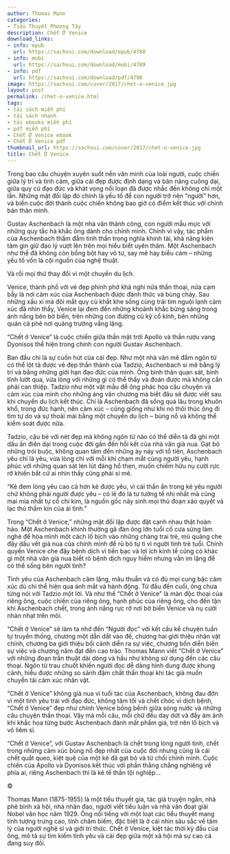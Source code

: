```yaml
---
author: Thomas Mann
categories:
- Tiểu Thuyết Phương Tây
description: Chết Ở Venice
download_links:
- info: epub
  url: https://sachvui.com/download/epub/4788
- info: mobi
  url: https://sachvui.com/download/mobi/4789
- info: pdf
  url: https://sachvui.com/download/pdf/4790
image: https://sachvui.com/cover/2017/chet-o-venice.jpg
layout: post
permalink: /chet-o-venice.html
tags:
- tải sách miễn phí
- tải sách nhanh
- tải ebooks miễn phí
- pdf miễn phí
- Chết Ở Venice ebook
- Chết Ở Venice pdf
thumbnail_url: https://sachvui.com/cover/2017/chet-o-venice.jpg
title: Chết Ở Venice
---
```


 <div class="item-desc text-justify"> <p>Trong bao câu chuyện xuyên suốt nền văn minh của loài người, cuộc chiến giữa lý trí và tình cảm, giữa cái đẹp được định dạng và bản năng cuồng dại, giữa quy củ đạo đức và khát vọng nổi loạn đã được nhắc đến không chỉ một lần. Những mặt đối lập đó chính là yếu tố để con người trở nên “người” hơn, và biến cuộc đời thành cuộc chiến không bao giờ có điểm kết thúc với chính bản thân mình.</p><p>Gustav Aschenbach là một nhà văn thành công, con người mẫu mực với những quy tắc hà khắc ông dành cho chính mình. Chính vì vậy, tác phẩm của Aschenbach thấm đẫm tinh thần trọng nghĩa khinh tài, khả năng kiên tâm gìn giữ đạo lý vượt lên trên mọi hiểu biết uyên thâm. Một Aschenbach như thế đã không còn bồng bột hay vô tư, say mê hay biểu cảm – những yếu tố vốn là cội nguồn của nghệ thuật.</p><p>Và rồi mọi thứ thay đổi vì một chuyến du lịch.</p><p>Venice, thành phố với vẻ đẹp phỉnh phờ khả nghi nửa thần thoại, nửa cạm bẫy là nơi cảm xúc của Aschenbach được đánh thức và bùng cháy. Sau những xấu xí mà đôi mắt quy củ khắt khe sống cùng trái tim nguội lạnh cảm xúc đã nhìn thấy, Venice lại đem đến những khoảnh khắc bừng sáng trong ánh nắng bên bờ biển, trên những con đường cũ kỹ cổ kính, bên những quán cà phê nơi quảng trường vắng lặng.</p><p>“Chết ở Venice” là cuộc chiến giữa thần mặt trời Apollo và thần rượu vang Dyonisos thể hiện trong chính con người Gustav Aschenbach.</p><p>Ban đầu chỉ là sự cuốn hút của cái đẹp. Như một nhà văn mê đắm ngôn từ có thể lột tả được vẻ đẹp thần thánh của Tadzio, Aschenbach si mê bằng lý trí và bằng những giới hạn đạo đức của mình. Ông bình thản quan sát, bình tĩnh lướt qua, vừa lòng với những gì có thể thấy và đoán được mà không cần phải can thiệp. Tadzio như một vật mẫu để ông phác họa câu chuyện và cảm xúc của mình cho những áng văn chương mà biết đâu sẽ được viết sau khi chuyến du lịch kết thúc. Chỉ là Aschenbach đã sống quá lâu trong khuôn khổ, trong đức hạnh, nên cảm xúc – cũng giống như khi nó thôi thúc ông đi tìm tự do và sự thoải mái bằng một chuyến du lịch – bùng nổ và không thể kiểm soát được nữa.</p><p>Tadzio, cậu bé với nét đẹp mà không ngôn từ nào có thể diễn tả đã ghi một dấu ấn điên dại trong cuộc đời gần đến hồi kết của nhà văn già nua. Gạt bỏ những trói buộc, không quan tâm đến những áy náy với tổ tiên, Aschenbach yêu chỉ là yêu, vừa lòng chỉ với mỗi khi chạm mắt cùng người yêu, hạnh phúc với những quan sát lén lút đáng hổ thẹn, muốn chiếm hữu nụ cười rực rỡ khiến bất cứ ai nhìn thấy cũng phải si mê.</p><p>“Kẻ đem lòng yêu cao cả hơn kẻ được yêu, vì cái thần ẩn trong kẻ yêu người chứ không phải người được yêu – có lẽ đó là tư tưởng tế nhị nhất mà cũng mai mỉa nhất tự cổ chí kim, là nguồn gốc nảy sinh mọi thủ đoạn xảo quyệt và lạc thú thầm kín của ái tình.”</p><p>Trong “Chết ở Venice,” những mặt đối lập được đặt cạnh nhau thật hoàn hảo. Một Aschenbach khinh thường gã đàn ông lớn tuổi cố cưa sừng làm nghé để hòa mình một cách lố bịch vào những chàng trai trẻ, mù quáng che đậy dấu vết già nua của chính mình để rũ bỏ tự ti vì người tình trẻ tuổi. Chính quyền Venice che đậy bệnh dịch vì tiền bạc và lợi ích kinh tế cũng có khác gì một nhà văn già nua biết rõ bệnh dịch nguy hiểm nhưng vẫn im lặng để có thể sống bên người tình?</p><p>Tình yêu của Aschenbach câm lặng, mâu thuẫn và có đủ mọi cung bậc cảm xúc dù chỉ thể hiện qua ánh mắt và hành động. Từ đầu đến cuối, ông chưa từng nói với Tadzio một lời. Và như thế “Chết ở Venice” là màn độc thoại của riêng ông, cuộc chiến của riêng ông, hạnh phúc của riêng ông, cho đến tận khi Aschenbach chết, trong ánh nắng rực rỡ nơi bờ biển Venice và nụ cười nhàn nhạt trên môi.</p><p>“Chết ở Venice” sẽ làm ta nhớ đến “Người đọc” với kết cấu kể chuyện tuần tự truyền thống, chương một dẫn dắt vào đề, chương hai giới thiệu nhân vật chính, chương ba giới thiệu bối cảnh diễn ra sự việc, chương bốn diễn biến sự việc và chương năm đạt đến cao trào. Thomas Mann viết “Chết ở Venice” với những đoạn trần thuật dài dòng và hầu như không sử dụng đến các câu thoại. Ngôn từ trau chuốt khiến người đọc dễ dàng hình dung được khung cảnh, hiểu được những so sánh đậm chất thần thoại khi tác giả muốn chuyển tải cảm xúc nhân vật.</p><p>“Chết ở Venice” không già nua vì tuổi tác của Aschenbach, không đau đớn vì một tình yêu trái với đạo đức, không tăm tối và chết chóc vì dịch bệnh, “Chết ở Venice” đẹp như chính Venice bồng bềnh giữa sóng nước và những câu chuyện thần thoại. Vậy mà mỗi câu, mỗi chữ đều day dứt và đầy ám ảnh khi khắc họa từng bước Aschenbach đánh mất phẩm giá, trở nên lố bịch và vô liêm sỉ.</p><p>“Chết ở Venice”, với Gustav Aschenbach là chết trong lòng người tình, chết trong những cảm xúc bùng nổ đẹp nhất của cuộc đời nhưng cũng là cái chết quắt queo, kiệt quệ của một kẻ đã gạt bỏ và từ chối chính mình. Cuộc chiến của Apollo và Dyonisos kết thúc với phần thắng chẳng nghiêng về phía ai, riêng Aschenbach thì là kẻ tế thần tội nghiệp…</p><p>©</p><p>Thomas Mann (1875-1955) là một tiểu thuyết gia, tác giả truyện ngắn, nhà phê bình xã hội, nhà nhân đạo, người viết tiểu luận và nhà văn đoạt giải Nobel văn học năm 1929. Ông nổi tiếng với một loạt các tiểu thuyết mang tính tượng trưng cao, tính châm biếm, đặc biệt là ở cái nhìn sâu sắc về tâm lý của người nghệ sĩ và giới trí thức. Chết ở Venice, kiệt tác thời kỳ đầu của ông, mô tả sự tìm kiếm tình yêu và cái đẹp giữa một xã hội mà sự cao cả đang suy đồi.</p> </div>